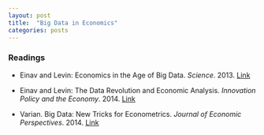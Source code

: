 ```yaml
---
layout: post
title:  "Big Data in Economics"
categories: posts
---
```


### Readings

- Einav and Levin: Economics in the Age of Big Data. *Science*. 2013. [Link](http://www.sciencemag.org/content/346/6210/1243089.full.pdf?keytype=ref&siteid=sci&ijkey=Jj7wCy7hhth4M)

- Einav and Levin: The Data Revolution and Economic Analysis. *Innovation Policy and the Economy*. 2014. [Link](http://web.stanford.edu/~jdlevin/Papers/BigData.pdf)

- Varian. Big Data: New Tricks for Econometrics. *Journal of Economic Perspectives*. 2014. [Link](http://pubs.aeaweb.org/doi/pdfplus/10.1257/jep.28.2.3) 
